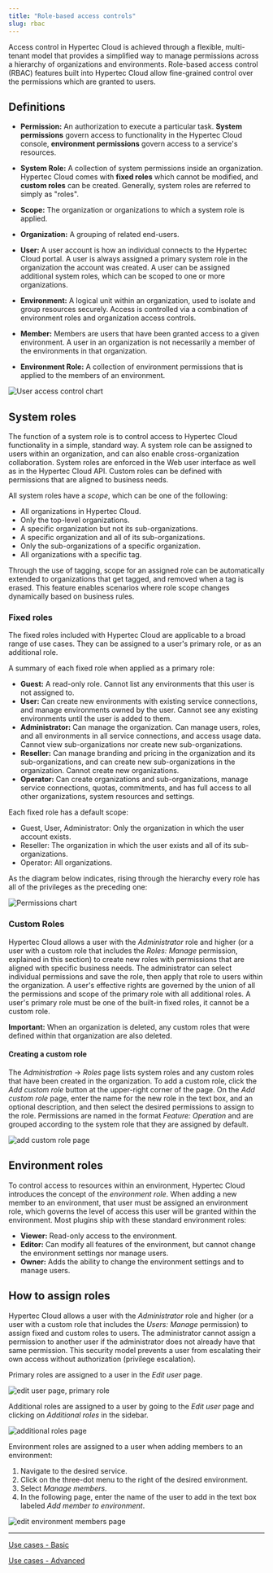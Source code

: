 ```yaml
---
title: "Role-based access controls"
slug: rbac
---
```



Access control in Hypertec Cloud is achieved through a flexible, multi-tenant model that provides a simplified way to manage permissions across a hierarchy of organizations and environments.  Role-based access control (RBAC) features built into Hypertec Cloud allow fine-grained control over the permissions which are granted to users.

## Definitions
- **Permission:** An authorization to execute a particular task.  **System permissions** govern access to functionality in the Hypertec Cloud console, **environment permissions** govern access to a service's resources.

- **System Role:** A collection of system permissions inside an organization.  Hypertec Cloud comes with **fixed roles** which cannot be modified, and **custom roles** can be created.  Generally, system roles are referred to simply as "roles".

- **Scope:** The organization or organizations to which a system role is applied.

- **Organization:** A grouping of related end-users.

- **User:**  A user account is how an individual connects to the Hypertec Cloud portal.  A user is always assigned a primary system role in the organization the account was created. A user can be assigned additional system roles, which can be scoped to one or more organizations.

- **Environment:**  A logical unit within an organization, used to isolate and group resources securely. Access is controlled via a combination of environment roles and organization access controls.

- **Member:**  Members are users that have been granted access to a given environment.  A user in an organization is not necessarily a member of the environments in that organization.

- **Environment Role:** A collection of environment permissions that is applied to the members of an environment.

![User access control chart](/assets/rbac-roles-chart-en.png)

## System roles

The function of a system role is to control access to Hypertec Cloud functionality in a simple, standard way.  A system role can be assigned to users within an organization, and can also enable cross-organization collaboration.  System roles are enforced in the Web user interface as well as in the Hypertec Cloud API.  Custom roles can be defined with permissions that are aligned to business needs.

All system roles have a *scope*, which can be one of the following:
- All organizations in Hypertec Cloud.
- Only the top-level organizations.
- A specific organization but not its sub-organizations.
- A specific organization and all of its sub-organizations.
- Only the sub-organizations of a specific organization.
- All organizations with a specific tag.

Through the use of tagging, scope for an assigned role can be automatically extended to organizations that get tagged, and removed when a tag is erased.  This feature enables scenarios where role scope changes dynamically based on business rules.

### Fixed roles
The fixed roles included with Hypertec Cloud are applicable to a broad range of use cases.  They can be assigned to a user's primary role, or as an additional role.

A summary of each fixed role when applied as a primary role:

- **Guest:** A read-only role.  Cannot list any environments that this user is not assigned to.
- **User:** Can create new environments with existing service connections, and manage environments owned by the user.  Cannot see any existing environments until the user is added to them.
- **Administrator:** Can manage the organization. Can manage users, roles, and all environments in all service connections, and access usage data.  Cannot view sub-organizations nor create new sub-organizations.
- **Reseller:** Can manage branding and pricing in the organization and its sub-organizations, and can create new sub-organizations in the organization.  Cannot create new organizations.
- **Operator:** Can create organizations and sub-organizations, manage service connections, quotas, commitments, and has full access to all other organizations, system resources and settings.

Each fixed role has a default scope:
- Guest, User, Administrator: Only the organization in which the user account exists.
- Reseller: The organization in which the user exists and all of its sub-organizations.
- Operator: All organizations.

As the diagram below indicates, rising through the hierarchy every role has all of the privileges as the preceding one:

![Permissions chart](/assets/rbac-permissions-en.png)

### Custom Roles

Hypertec Cloud allows a user with the *Administrator* role and higher (or a user with a custom role that includes the *Roles: Manage* permission, explained in this section) to create new roles with permissions that are aligned with specific business needs.  The administrator can select individual permissions and save the role, then apply that role to users within the organization.  A user's effective rights are governed by the union of all the permissions and scope of the primary role with all additional roles.  A user's primary role must be one of the built-in fixed roles, it cannot be a custom role.

**Important:** When an organization is deleted, any custom roles that were defined within that organization are also deleted.

#### Creating a custom role
The *Administration* -> *Roles* page lists system roles and any custom roles that have been created in the organization.  To add a custom role, click the *Add custom role* button at the upper-right corner of the page.  On the *Add custom role* page, enter the name for the new role in the text box, and an optional description, and then select the desired permissions to assign to the role.  Permissions are named in the format *Feature: Operation* and are grouped according to the system role that they are assigned by default.

![add custom role page](/assets/cca-rbac-add_custom_role-en.png)

## Environment roles
To control access to resources within an environment, Hypertec Cloud introduces the concept of the *environment role*.  When adding a new member to an environment, that user must be assigned an environment role, which governs the level of access this user will be granted within the environment.  Most plugins ship with these standard environment roles:

- **Viewer:**  Read-only access to the environment.
- **Editor:** Can modify all features of the environment, but cannot change the environment settings nor manage users.
- **Owner:** Adds the ability to change the environment settings and to manage users.

## How to assign roles

Hypertec Cloud allows a user with the *Administrator* role and higher (or a user with a custom role that includes the *Users: Manage* permission) to assign fixed and custom roles to users.  The administrator cannot assign a permission to another user if the administrator does not already have that same permission.  This security model prevents a user from escalating their own access without authorization (privilege escalation).

Primary roles are assigned to a user in the *Edit user* page.

![edit user page, primary role](/assets/cca-rbac-select_primary_role-en.png)

Additional roles are assigned to a user by going to the *Edit user* page and clicking on *Additional roles* in the sidebar.

![additional roles page](/assets/cca-rbac-additional_roles-en.png)

Environment roles are assigned to a user when adding members to an environment:
1. Navigate to the desired service.
1. Click on the three-dot menu to the right of the desired environment.
1. Select *Manage members*.
1. In the following page, enter the name of the user to add in the text box labeled *Add member to environment*.

![edit environment members page](/assets/cca-rbac-list_of_env_roles-en.png)

---
[Use cases - Basic](rbac-use-cases-basic.md)

[Use cases - Advanced](rbac-use-cases-advanced.md)
